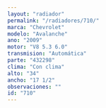 ```yaml
---
layout: "radiador"
permalink: "/radiadores/710/"
marca: "Chevrolet"
modelo: "Avalanche"
ano: "2009"
motor: "V8 5.3 6.0"
transmision: "Automática"
parte: "432298"
clima: "Con clima"
alto: "34"
ancho: "17 1/2"
observaciones: ""
id: "710"
---
```


